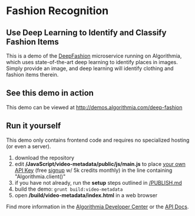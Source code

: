 # Fashion Recognition

## Use Deep Learning to Identify and Classify Fashion Items

This is a demo of the [DeepFashion](https://algorithmia.com/algorithms/deeplearning/DeepFashion) microservice running on Algorithmia, which uses state-of-the-art deep learning to identify places in images.  Simply provide an image, and deep learning will identify clothing and fashion items therein.

## See this demo in action

This demo can be viewed at http://demos.algorithmia.com/deep-fashion

## Run it yourself

This demo only contains frontend code and requires no specialized hosting (or even a server).
1. download the repository
2. edit **/JavaScript/video-metadata/public/js/main.js** to place [your own API Key](https://algorithmia.com/user#credentials) (free [signup](https://algorithmia.com/?invite=ghsamples) w/ 5k credits monthly) in the line containing "Algorithmia.client()"
4. if you have not already, run the **setup** steps outlined in [/PUBLISH.md](../../PUBLISH.md)
5. build the demo: `grunt build:video-metadata`
6. open **/build/video-metadata/index.html** in a web browser

Find more information in the [Algorithmia Developer Center](http://developers.algorithmia.com) or the [API Docs](http://docs.algorithmia.com/).
